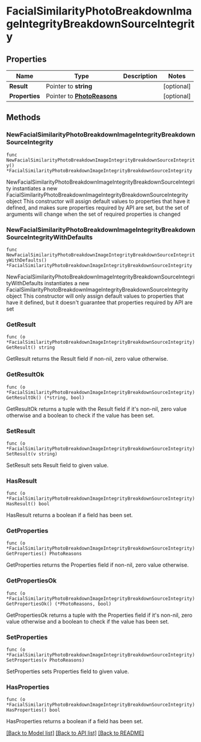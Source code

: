 # FacialSimilarityPhotoBreakdownImageIntegrityBreakdownSourceIntegrity

## Properties

Name | Type | Description | Notes
------------ | ------------- | ------------- | -------------
**Result** | Pointer to **string** |  | [optional] 
**Properties** | Pointer to [**PhotoReasons**](PhotoReasons.md) |  | [optional] 

## Methods

### NewFacialSimilarityPhotoBreakdownImageIntegrityBreakdownSourceIntegrity

`func NewFacialSimilarityPhotoBreakdownImageIntegrityBreakdownSourceIntegrity() *FacialSimilarityPhotoBreakdownImageIntegrityBreakdownSourceIntegrity`

NewFacialSimilarityPhotoBreakdownImageIntegrityBreakdownSourceIntegrity instantiates a new FacialSimilarityPhotoBreakdownImageIntegrityBreakdownSourceIntegrity object
This constructor will assign default values to properties that have it defined,
and makes sure properties required by API are set, but the set of arguments
will change when the set of required properties is changed

### NewFacialSimilarityPhotoBreakdownImageIntegrityBreakdownSourceIntegrityWithDefaults

`func NewFacialSimilarityPhotoBreakdownImageIntegrityBreakdownSourceIntegrityWithDefaults() *FacialSimilarityPhotoBreakdownImageIntegrityBreakdownSourceIntegrity`

NewFacialSimilarityPhotoBreakdownImageIntegrityBreakdownSourceIntegrityWithDefaults instantiates a new FacialSimilarityPhotoBreakdownImageIntegrityBreakdownSourceIntegrity object
This constructor will only assign default values to properties that have it defined,
but it doesn't guarantee that properties required by API are set

### GetResult

`func (o *FacialSimilarityPhotoBreakdownImageIntegrityBreakdownSourceIntegrity) GetResult() string`

GetResult returns the Result field if non-nil, zero value otherwise.

### GetResultOk

`func (o *FacialSimilarityPhotoBreakdownImageIntegrityBreakdownSourceIntegrity) GetResultOk() (*string, bool)`

GetResultOk returns a tuple with the Result field if it's non-nil, zero value otherwise
and a boolean to check if the value has been set.

### SetResult

`func (o *FacialSimilarityPhotoBreakdownImageIntegrityBreakdownSourceIntegrity) SetResult(v string)`

SetResult sets Result field to given value.

### HasResult

`func (o *FacialSimilarityPhotoBreakdownImageIntegrityBreakdownSourceIntegrity) HasResult() bool`

HasResult returns a boolean if a field has been set.

### GetProperties

`func (o *FacialSimilarityPhotoBreakdownImageIntegrityBreakdownSourceIntegrity) GetProperties() PhotoReasons`

GetProperties returns the Properties field if non-nil, zero value otherwise.

### GetPropertiesOk

`func (o *FacialSimilarityPhotoBreakdownImageIntegrityBreakdownSourceIntegrity) GetPropertiesOk() (*PhotoReasons, bool)`

GetPropertiesOk returns a tuple with the Properties field if it's non-nil, zero value otherwise
and a boolean to check if the value has been set.

### SetProperties

`func (o *FacialSimilarityPhotoBreakdownImageIntegrityBreakdownSourceIntegrity) SetProperties(v PhotoReasons)`

SetProperties sets Properties field to given value.

### HasProperties

`func (o *FacialSimilarityPhotoBreakdownImageIntegrityBreakdownSourceIntegrity) HasProperties() bool`

HasProperties returns a boolean if a field has been set.


[[Back to Model list]](../README.md#documentation-for-models) [[Back to API list]](../README.md#documentation-for-api-endpoints) [[Back to README]](../README.md)



